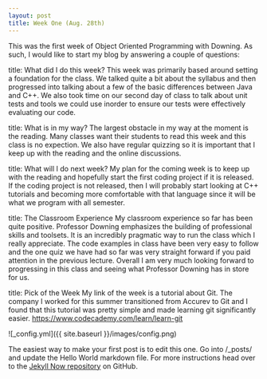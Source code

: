 ```yaml
---
layout: post
title: Week One (Aug. 28th)
---
```


This was the first week of Object Oriented Programming with Downing. As such, I would like to start my blog by answering a couple of questions:

title: What did I do this week?
This week was primarily based around setting a foundation for the class. We talked quite a bit about the syllabus and then progressed into talking about a few of the basic differences between Java and C++. We also took time on our second day of class to talk about unit tests and tools we could use inorder to ensure our tests were effectively evaluating our code.

title: What is in my way?
The largest obstacle in my way at the moment is the reading. Many classes want their students to read this week and this class is no expection. We also have regular quizzing so it is important that I keep up with the reading and the online discussions.

title: What will I do next week?
My plan for the coming week is to keep up with the reading and hopefully start the first coding project if it is released. If the coding project is not released, then I will probably start looking at C++ tutorials and becoming more comfortable with that language since it will be what we program with all semester.

title: The Classroom Experience
My classroom experience so far has been quite positive. Professor Downing emphasizes the building of professional skills and toolsets. It is an incredibly pragmatic way to run the class which I really appreciate. The code examples in class have been very easy to follow and the one quiz we have had so far was very straight forward if you paid attention in the previous lecture. Overall I am very much looking forward to progressing in this class and seeing what Professor Downing has in store for us.

title: Pick of the Week
My link of the week is a tutorial about Git. The company I worked for this summer transitioned from Accurev to Git and I found that this tutorial was pretty simple and made learning git significantly easier. https://www.codecademy.com/learn/learn-git

![_config.yml]({{ site.baseurl }}/images/config.png)

The easiest way to make your first post is to edit this one. Go into /_posts/ and update the Hello World markdown file. For more instructions head over to the [Jekyll Now repository](https://github.com/barryclark/jekyll-now) on GitHub.